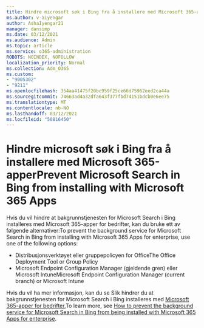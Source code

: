 ```yaml
---
title: Hindre microsoft søk i Bing fra å installere med Microsoft 365-apper
ms.author: v-aiyengar
author: AshaIyengar21
manager: dansimp
ms.date: 03/12/2021
ms.audience: Admin
ms.topic: article
ms.service: o365-administration
ROBOTS: NOINDEX, NOFOLLOW
localization_priority: Normal
ms.collection: Adm_O365
ms.custom:
- "9005302"
- "9211"
ms.openlocfilehash: 354aa41475f20bc959f25ce66d75962eed2ca44a
ms.sourcegitcommit: 74663ad4a32dfa643f377fbd74151bdcb0e6ee75
ms.translationtype: MT
ms.contentlocale: nb-NO
ms.lasthandoff: 03/12/2021
ms.locfileid: "50816450"
---
```

# <a name="prevent-microsoft-search-in-bing-from-installing-with-microsoft-365-apps"></a><span data-ttu-id="8753f-102">Hindre microsoft søk i Bing fra å installere med Microsoft 365-apper</span><span class="sxs-lookup"><span data-stu-id="8753f-102">Prevent Microsoft Search in Bing from installing with Microsoft 365 Apps</span></span>

<span data-ttu-id="8753f-103">Hvis du vil hindre at bakgrunnstjenesten for Microsoft Search i Bing installeres med Microsoft 365-apper for bedrifter, kan du bruke ett av følgende alternativer:</span><span class="sxs-lookup"><span data-stu-id="8753f-103">To prevent the background service for Microsoft Search in Bing from installing with Microsoft 365 Apps for enterprise, use one of the following options:</span></span>

- <span data-ttu-id="8753f-104">Distribusjonsverktøyet eller gruppepolicyen for Office</span><span class="sxs-lookup"><span data-stu-id="8753f-104">The Office Deployment Tool or Group Policy</span></span>
- <span data-ttu-id="8753f-105">Microsoft Endpoint Configuration Manager (gjeldende gren) eller Microsoft Intune</span><span class="sxs-lookup"><span data-stu-id="8753f-105">Microsoft Endpoint Configuration Manager (current branch) or Microsoft Intune</span></span>

<span data-ttu-id="8753f-106">Hvis du vil ha mer informasjon, kan du se Slik hindrer du at bakgrunnstjenesten for Microsoft Search i Bing installeres med [Microsoft 365-apper for bedrifter.](https://go.microsoft.com/fwlink/?linkid=2151946)</span><span class="sxs-lookup"><span data-stu-id="8753f-106">To learn more, see [How to prevent the background service for Microsoft Search in Bing from being installed with Microsoft 365 Apps for enterprise](https://go.microsoft.com/fwlink/?linkid=2151946).</span></span>
